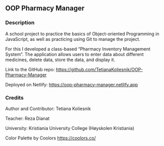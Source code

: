 ## OOP Pharmacy Manager

### Description
A school project to practice the basics of Object-oriented Programming in JavaScript, as well as practicing using Git to manage the project.

For this I developed a class-based “Pharmacy Inventory Management System”. The application allows users to enter data about different medicines, delete data, store the data, and display it.

Link to the GitHub repo: https://github.com/TetianaKoliesnik/OOP-Pharmacy-Manager

Deployed on Netlify: https://oop-pharmacy-manager.netlify.app

### Credits
Author and Contributor: Tetiana Koliesnik

Teacher: Reza Dianat

University: Kristiania University College (Høyskolen Kristiania)

Color Palette by Coolors https://coolors.co/



